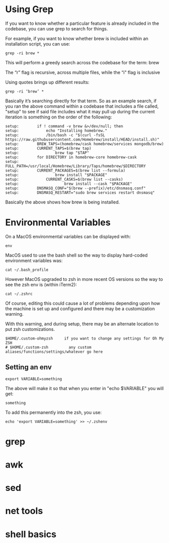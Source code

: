 # Using Grep

If you want to know whether a particular feature is already included in the codebase, you can use grep to search for things.

For example, if you want to know whether brew is included within an installation script, you can use:

```
grep -ri brew *
```

This will perform a greedy search across the codebase for the term: brew

The “r” flag is recursive, across multiple files, while the “i" flag is inclusive

Using quotes brings up different results:

```
grep -ri ‘brew’ * 
```

Basically it’s searching directly for that term.  So as an example search, if you ran the above command within a codebase that includes a file called, "setup" to see if said file includes what it may pull up during the current iteration is something on the order of the following:

```
setup:        if ! command -v brew &>/dev/null; then
setup:            echo "Installing homebrew."
setup:            /bin/bash -c "$(curl -fsSL https://raw.githubusercontent.com/Homebrew/install/HEAD/install.sh)"
setup:        BREW_TAPS=(homebrew/cask homebrew/services mongodb/brew)
setup:        CURRENT_TAPS=$(brew tap)
setup:                brew tap "$TAP"
setup:        for DIRECTORY in homebrew-core homebrew-cask
setup:            FULL_PATH=/usr/local/Homebrew/Library/Taps/homebrew/$DIRECTORY
setup:        CURRENT_PACKAGES=$(brew list --formula)
setup:                brew install "$PACKAGE"
setup:            CURRENT_CASKS=$(brew list --casks)
setup:                    brew install --cask "$PACKAGE"
setup:        DNSMASQ_CONF="$(brew --prefix)/etc/dnsmasq.conf"
setup:        DNSMASQ_RESTART="sudo brew services restart dnsmasq"
```

Basically the above shows how brew is being installed.

# Environmental Variables

On a MacOS environmental variables can be displayed with:

```
env
```

MacOS used to use the bash shell so the way to display hard-coded environment variables was:

```
cat ~/.bash_profile
```
However MacOS upgraded to zsh in more recent OS versions so the way to see the zsh env is (within iTerm2):

```
cat ~/.zshrc
```
Of course, editing this could cause a lot of problems depending upon how the machine is set up and configured and there may be a customization warning.

With this warning, and during setup, there may be an alternate location to put zsh customizations.

```
$HOME/.custom-ohmyzsh     if you want to change any settings for Oh My ZSH
# $HOME/.custom-zsh         any custom aliases/functions/settings/whatever go here
```

## Setting an env

```
export VARIABLE=something
```
The above will make it so that when you enter in "echo $VARIABLE" you will get:

```
something
```

To add this permanently into the zsh, you use:

```
echo 'export VARIABLE=something' >> ~/.zshenv
```


# grep

# awk

# sed

# net tools

# shell basics
